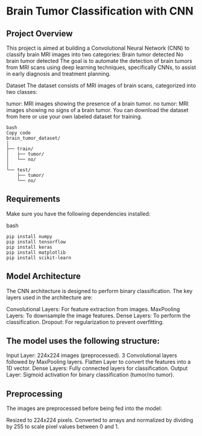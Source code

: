 # Brain Tumor Classification with CNN

## Project Overview
This project is aimed at building a Convolutional Neural Network (CNN) to classify brain MRI images into two categories:
Brain tumor detected
No brain tumor detected
The goal is to automate the detection of brain tumors from MRI scans using deep learning techniques, specifically CNNs, to assist in early diagnosis and treatment planning.

Dataset
The dataset consists of MRI images of brain scans, categorized into two classes:

tumor: MRI images showing the presence of a brain tumor.
no tumor: MRI images showing no signs of a brain tumor.
You can download the dataset from here or use your own labeled dataset for training.

```Dataset Structure:
bash
Copy code
brain_tumor_dataset/
│
├── train/
│   ├── tumor/
│   └── no/
│
└── test/
    ├── tumor/
    └── no/
```
## Requirements

Make sure you have the following dependencies installed:

bash
```
pip install numpy
pip install tensorflow
pip install keras
pip install matplotlib
pip install scikit-learn
```
## Model Architecture

The CNN architecture is designed to perform binary classification. The key layers used in the architecture are:

Convolutional Layers: For feature extraction from images.
MaxPooling Layers: To downsample the image features.
Dense Layers: To perform the classification.
Dropout: For regularization to prevent overfitting.

## The model uses the following structure:

Input Layer: 224x224 images (preprocessed).
3 Convolutional layers followed by MaxPooling layers.
Flatten Layer to convert the features into a 1D vector.
Dense Layers: Fully connected layers for classification.
Output Layer: Sigmoid activation for binary classification (tumor/no tumor).

## Preprocessing

The images are preprocessed before being fed into the model:

Resized to 224x224 pixels.
Converted to arrays and normalized by dividing by 255 to scale pixel values between 0 and 1.

